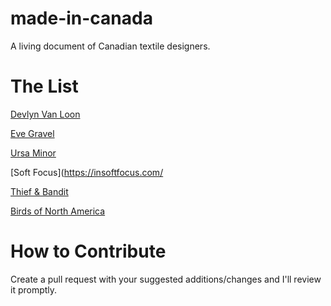 # made-in-canada

A living document of Canadian textile designers.

# The List

[Devlyn Van Loon](https://www.devlynvanloon.com)

[Eve Gravel](https://evegravel.com)

[Ursa Minor](https://ursaminorstudio.com/)

[Soft Focus](https://insoftfocus.com/

[Thief & Bandit](https://thiefandbandit.com/)

[Birds of North America](https://birdsofnorthamerica.com/)

# How to Contribute

Create a pull request with your suggested additions/changes and I'll review it promptly.





